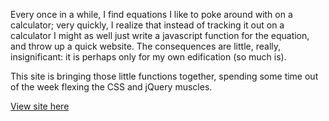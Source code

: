 Every once in a while, I find equations I like to poke around with on a calculator; very quickly, I realize that instead of tracking it out on a calculator I might as well just write a javascript function for the equation, and throw up a quick website.  The consequences are little, really, insignificant: it is perhaps only for my own edification (so much is).  

This site is bringing those little functions together, spending some time out of the week flexing the CSS and jQuery muscles.  

[View site here](http://jklmaynard.github.io/fun-with-numbers)
